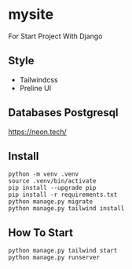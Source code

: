 # mysite

For Start Project With Django 

## Style
- Tailwindcss
- Preline UI

## Databases Postgresql
https://neon.tech/

## Install 
```
python -m venv .venv
source .venv/bin/activate
pip install --upgrade pip
pip install -r requirements.txt
python manage.py migrate
python manage.py tailwind install
```

## How To Start

```
python manage.py tailwind start
python manage.py runserver
```

